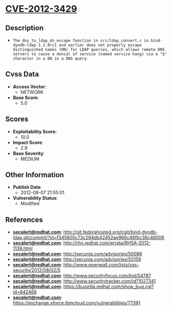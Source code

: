 
# [CVE-2012-3429](http://git.fedorahosted.org/cgit/bind-dyndb-ldap.git/commit/?id=f345805c73c294db42452ae966c48fbc36c48006)

## Description

- `The dns_to_ldap_dn_escape function in src/ldap_convert.c in bind-dyndb-ldap 1.1.0rc1 and earlier does not properly escape distinguished names (DN) for LDAP queries, which allows remote DNS servers to cause a denial of service (named service hang) via a "$" character in a DN in a DNS query.`

## Cvss Data

- **Access Vector**:
  - NETWORK
- **Base Score**:
  - 5.0

## Scores

- **Exploitability Score**:
  - 10.0
- **Impact Score**:
  - 2.9
- **Base Severity**:
  - MEDIUM

## Other Information

- **Publish Date**:
  - 2012-08-07 21:55:01
- **Vulnerability Status**:
  - Modified

## References

- **secalert@redhat.com**: http://git.fedorahosted.org/cgit/bind-dyndb-ldap.git/commit/?id=f345805c73c294db42452ae966c48fbc36c48006
- **secalert@redhat.com**: http://rhn.redhat.com/errata/RHSA-2012-1139.html
- **secalert@redhat.com**: http://secunia.com/advisories/50086
- **secalert@redhat.com**: http://secunia.com/advisories/50159
- **secalert@redhat.com**: http://www.openwall.com/lists/oss-security/2012/08/02/5
- **secalert@redhat.com**: http://www.securityfocus.com/bid/54787
- **secalert@redhat.com**: http://www.securitytracker.com/id?1027341
- **secalert@redhat.com**: https://bugzilla.redhat.com/show_bug.cgi?id=842466
- **secalert@redhat.com**: https://exchange.xforce.ibmcloud.com/vulnerabilities/77391
